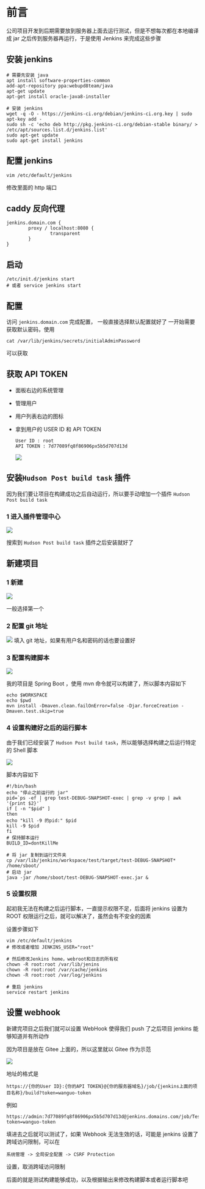 # 前言
公司项目开发到后期需要放到服务器上面去运行测试，但是不想每次都在本地编译成 jar 之后传到服务器再运行，于是使用 Jenkins 来完成这些步骤

## 安装 jenkins
    
    # 需要先安装 java
    apt install software-properties-common
    add-apt-repository ppa:webupd8team/java
    apt-get update
    apt-get install oracle-java8-installer
    
    # 安装 jenkins
    wget -q -O - https://jenkins-ci.org/debian/jenkins-ci.org.key | sudo apt-key add -
    sudo sh -c 'echo deb http://pkg.jenkins-ci.org/debian-stable binary/ > /etc/apt/sources.list.d/jenkins.list'
    sudo apt-get update
    sudo apt-get install jenkins

## 配置 jenkins
    
    vim /etc/default/jenkins 

修改里面的 http 端口

## caddy 反向代理
    
    jenkins.domain.com {
            proxy / localhost:8080 {
                    transparent
            }
    }

## 启动
    
    /etc/init.d/jenkins start
    # 或者 service jenkins start

## 配置

访问 `jenkins.domain.com` 完成配置，
一般直接选择默认配置就好了
一开始需要获取默认密码，使用
 
    cat /var/lib/jenkins/secrets/initialAdminPassword
    
可以获取

## 获取 API TOKEN
 - 面板右边的系统管理
 - 管理用户
 - 用户列表右边的图标
 - 拿到用户的 USER ID 和 API TOKEN
    
       User ID : root
       API TOKEN : 7d77089fq8f86906px5b5d707d13d

    ![](http://ww1.sinaimg.cn/large/ae1a7c45gy1fv11qft8ifj21h60r2af1.jpg)

## 安装`Hudson Post build task` 插件
因为我们要让项目在构建成功之后自动运行，所以要手动增加一个插件 `Hudson Post build task`

### 1 进入插件管理中心
![](http://ww1.sinaimg.cn/large/ae1a7c45gy1fv11zqqc7nj21h30qjjvv.jpg)

搜索到 `Hudson Post build task` 插件之后安装就好了

 
## 新建项目
### 1 新建
![](http://ww1.sinaimg.cn/large/ae1a7c45gy1fv11pse47cj21h80q5gqb.jpg)

一般选择第一个

### 2 配置 git 地址
![](http://ww1.sinaimg.cn/large/ae1a7c45gy1fv11tazoeqj214y0nymza.jpg)
填入 git 地址，如果有用户名和密码的话也要设置好

### 3 配置构建脚本
![](http://ww1.sinaimg.cn/large/ae1a7c45gy1fv11vx8m5mj21590pndhv.jpg)

我的项目是 Spring Boot ，使用 mvn 命令就可以构建了，所以脚本内容如下

    echo $WORKSPACE
    echo $pwd
    mvn install -Dmaven.clean.failOnError=false -Djar.forceCreation -Dmaven.test.skip=true

### 4 设置构建好之后的运行脚本
由于我们已经安装了 `Hudson Post build task`，所以能够选择构建之后运行特定的 Shell 脚本

![](http://ww1.sinaimg.cn/large/ae1a7c45gy1fv122wpze4j21fl0r940t.jpg)

脚本内容如下

    #!/bin/bash 
    echo "停止之前运行的 jar"
    pid=`ps -ef | grep test-DEBUG-SNAPSHOT-exec | grep -v grep | awk '{print $2}'`
    if [ -n "$pid" ]
    then
    echo "kill -9 的pid:" $pid
    kill -9 $pid
    fi
    # 保持脚本运行
    BUILD_ID=dontKillMe
    
    # 将 jar 复制到运行文件夹
    cp /var/lib/jenkins/workspace/test/target/test-DEBUG-SNAPSHOT* /home/sboot/
    # 启动 jar
    java -jar /home/sboot/test-DEBUG-SNAPSHOT-exec.jar &

### 5 设置权限
起初我无法在构建之后运行脚本，一直提示权限不足，后面将 jenkins 设置为 ROOT 权限运行之后，就可以解决了，虽然会有不安全的因素
 
 设置步骤如下
 
    vim /etc/default/jenkins
    # 修改或者增加 JENKINS_USER="root"
    
    # 然后修改Jenkins home，webroot和日志的所有权
    chown -R root:root /var/lib/jenins
    chown -R root:root /var/cache/jenkins
    chown -R root:root /var/log/jenkins
    
    # 重启 jenkins
    service restart jenkins

## 设置 webhook
新建完项目之后我们就可以设置 WebHook 使得我们 push 了之后项目 jenkins 能够知道并有所动作

因为项目是放在 Gitee 上面的，所以这里就以 Gitee 作为示范

![](http://ww1.sinaimg.cn/large/ae1a7c45gy1fv12cl707ij20zb0prjv3.jpg)

地址的格式是

    https://{你的User ID}:{你的API TOKEN}@{你的服务器域名}/job/{jenkins上面的项目名称}/build?token=wanguo-token

例如
    
    https://admin:7d77089fq8f86906px5b5d707d13d@jenkins.domains.com/job/Test/build?token=wanguo-token

填进去之后就可以测试了，如果 Webhook 无法生效的话，可能是 jenkins 设置了跨域访问限制，可以在

    系统管理 -> 全局安全配置 -> CSRF Protection
  
  设置，取消跨域访问限制
 
 后面的就是测试构建能够成功，以及根据输出来修改构建脚本或者运行脚本吧